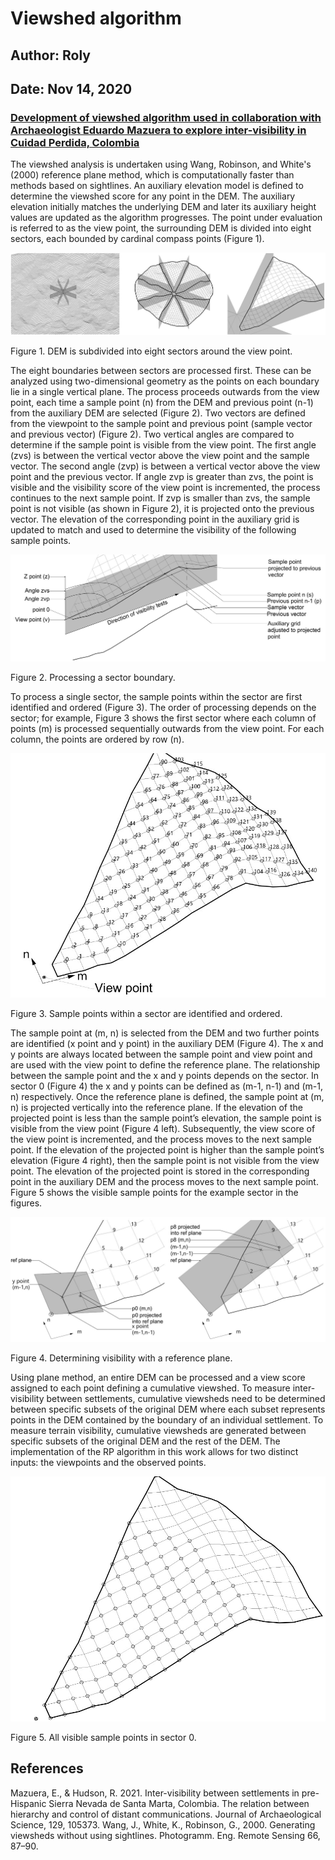 # Viewshed algorithm
## Author: Roly
## Date: Nov 14, 2020
### [Development of viewshed algorithm used in collaboration with Archaeologist Eduardo Mazuera to explore inter-visibility in Cuidad Perdida, Colombia](https://www.sciencedirect.com/science/article/pii/S0305440321000431)

The viewshed analysis is undertaken using Wang, Robinson, and White's (2000) reference plane method, which is computationally faster than methods based on sightlines. An auxiliary elevation model is defined to determine the viewshed score for any point in the DEM. The auxiliary elevation initially matches the underlying DEM and later its auxiliary height values are updated as the algorithm progresses. The point under evaluation is referred to as the view point, the surrounding DEM is divided into eight sectors, each bounded by cardinal compass points (Figure 1).  
   
![DEM is subdivided into eight sectors around the view point](fig1.jpg)
   
Figure 1. DEM is subdivided into eight sectors around the view point.  
   
The eight boundaries between sectors are processed first. These can be analyzed using two-dimensional geometry as the points on each boundary lie in a single vertical plane. The process proceeds outwards from the view point, each time a sample point (n) from the DEM and previous point (n-1) from the auxiliary DEM are selected (Figure 2). Two vectors are defined from the viewpoint to the sample point and previous point (sample vector and previous vector) (Figure 2). Two vertical angles are compared to determine if the sample point is visible from the view point. The first angle (zvs) is between the vertical vector above the view point and the sample vector. The second angle (zvp) is between a vertical vector above the view point and the previous vector. If angle zvp is greater than zvs, the point is visible and the visibility score of the view point is incremented, the process continues to the next sample point. If zvp is smaller than zvs, the sample point is not visible (as shown in Figure 2), it is projected onto the previous vector. The elevation of the corresponding point in the auxiliary grid is updated to match and used to determine the visibility of the following sample points.  
   
![Processing a sector boundary](fig2.jpg)
   
Figure 2. Processing a sector boundary.  
   
To process a single sector, the sample points within the sector are first identified and ordered (Figure 3). The order of processing depends on the sector; for example, Figure 3 shows the first sector where each column of points (m) is processed sequentially outwards from the view point. For each column, the points are ordered by row (n).  
   
![Sample points within a sector are identified and ordered](fig3.jpg)
   
Figure 3. Sample points within a sector are identified and ordered.  
   
The sample point at (m, n) is selected from the DEM and two further points are identified (x point and y point) in the auxiliary DEM (Figure 4). The x and y points are always located between the sample point and view point and are used with the view point to define the reference plane. The relationship between the sample point and the x and y points depends on the sector. In sector 0 (Figure 4) the x and y points can be defined as (m-1, n-1) and (m-1, n) respectively. Once the reference plane is defined, the sample point at (m, n) is projected vertically into the reference plane. If the elevation of the projected point is less than the sample point’s elevation, the sample point is visible from the view point (Figure 4 left). Subsequently, the view score of the view point is incremented, and the process moves to the next sample point. If the elevation of the projected point is higher than the sample point’s elevation (Figure 4 right), then the sample point is not visible from the view point. The elevation of the projected point is stored in the corresponding point in the auxiliary DEM and the process moves to the next sample point. Figure 5 shows the visible sample points for the example sector in the figures.  
   
![Determining visibility with a reference plane](fig4.jpg)
   
Figure 4. Determining visibility with a reference plane.  
  
Using plane method, an entire DEM can be processed and a view score assigned to each point defining a cumulative viewshed. To measure inter-visibility between settlements, cumulative viewsheds need to be determined between specific subsets of the original DEM where each subset represents points in the DEM contained by the boundary of an individual settlement. To measure terrain visibility, cumulative viewsheds are generated between specific subsets of the original DEM and the rest of the DEM. The implementation of the RP algorithm in this work allows for two distinct inputs: the viewpoints and the observed points. 

![All visible sample points in sector 0](fig5.jpg)
   
Figure 5. All visible sample points in sector 0.  
   
## References

Mazuera, E., & Hudson, R. 2021. Inter-visibility between settlements in pre-Hispanic Sierra Nevada de Santa Marta, Colombia. The relation between hierarchy and control of distant communications. Journal of Archaeological Science, 129, 105373.
Wang, J., White, K., Robinson, G., 2000. Generating viewsheds without using sightlines. Photogramm. Eng. Remote Sensing 66, 87–90.